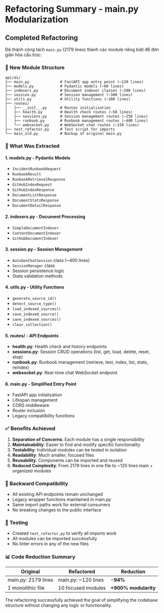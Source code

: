 # Refactoring Summary - main.py Modularization

## Completed Refactoring

Đã thành công tách `main.py` (2179 lines) thành các module riêng biệt để đơn giản hóa cấu trúc:

### 📁 New Module Structure

```
api/ai/
├── main.py              # FastAPI app entry point (~120 lines)
├── models.py            # Pydantic models (~60 lines)
├── indexers.py          # Document indexer classes (~200 lines)
├── session.py           # Session management (~300 lines)
├── utils.py             # Utility functions (~100 lines)
├── routes/
│   ├── __init__.py      # Routes initialization
│   ├── health.py        # Health check routes (~50 lines)
│   ├── sessions.py      # Session management routes (~250 lines)
│   ├── runbook.py       # Runbook management routes (~400 lines)
│   └── websocket.py     # WebSocket chat routes (~150 lines)
├── test_refactor.py     # Test script for imports
└── main_old.py          # Backup of original main.py
```

### 🔧 What Was Extracted

#### 1. **models.py** - Pydantic Models
- `IncidentRunbookRequest`
- `RunbookResult` 
- `RunbookRetrievalResponse`
- `GitHubIndexRequest`
- `GitHubIndexResponse`
- `DocumentListResponse`
- `DocumentStatsResponse`
- `DocumentDetailResponse`

#### 2. **indexers.py** - Document Processing
- `SimpleDocumentIndexer`
- `ContentDocumentIndexer`
- `GitHubDocumentIndexer`

#### 3. **session.py** - Session Management
- `AutoGenChatSession` class (~400 lines)
- `SessionManager` class
- Session persistence logic
- State validation methods

#### 4. **utils.py** - Utility Functions
- `generate_source_id()`
- `detect_source_type()`
- `load_indexed_sources()`
- `save_indexed_source()`
- `save_indexed_sources()`
- `clear_collection()`

#### 5. **routes/** - API Endpoints
- **health.py**: Health check and history endpoints
- **sessions.py**: Session CRUD operations (list, get, load, delete, reset, stop)
- **runbook.py**: Runbook management (retrieve, test, index, list, stats, reindex)
- **websocket.py**: Real-time chat WebSocket endpoint

#### 6. **main.py** - Simplified Entry Point
- FastAPI app initialization
- Lifespan management
- CORS middleware
- Router inclusion
- Legacy compatibility functions

### ✅ Benefits Achieved

1. **Separation of Concerns**: Each module has a single responsibility
2. **Maintainability**: Easier to find and modify specific functionality
3. **Testability**: Individual modules can be tested in isolation
4. **Readability**: Much smaller, focused files
5. **Reusability**: Components can be imported and reused
6. **Reduced Complexity**: From 2179 lines in one file to ~120 lines main + organized modules

### 🔄 Backward Compatibility

- All existing API endpoints remain unchanged
- Legacy wrapper functions maintained in main.py
- Same import paths work for external consumers
- No breaking changes to the public interface

### 🧪 Testing

- Created `test_refactor.py` to verify all imports work
- All modules can be imported successfully
- No linter errors in any of the new files

### 📊 Code Reduction Summary

| Original | Refactored | Reduction |
|----------|------------|-----------|
| main.py: 2179 lines | main.py: ~120 lines | **-94%** |
| 1 monolithic file | 10 focused modules | **+900% modularity** |

The refactoring successfully achieved the goal of simplifying the codebase structure without changing any logic or functionality.
